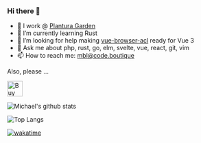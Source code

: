 ### Hi there 👋

- 🔭 I work @ [Plantura Garden](https://plantura.garden)
- 🌱 I’m currently learning Rust
- 🤔 I’m looking for help making [vue-browser-acl](https://github.com/mblarsen/vue-browser-acl) ready for Vue 3
- 💬 Ask me about php, rust, go, elm, svelte, vue, react, git, vim
- 📫 How to reach me: mbl@code.boutique

Also, please …

<a href='https://ko-fi.com/A0A42XRCV' target='_blank'><img height='36' style='border:0px;height:36px;' src='https://cdn.ko-fi.com/cdn/kofi3.png?v=2' border='0' alt='Buy Me a Coffee at ko-fi.com' /></a>

![Michael's github stats](https://github-readme-stats.vercel.app/api?username=mblarsen&show_icons=true&theme=graywhite&hide_title=true)

![Top Langs](https://github-readme-stats.vercel.app/api/top-langs/?username=mblarsen&layout=compact)

[![wakatime](https://wakatime.com/badge/user/a165011f-1a10-41c0-bb04-151697e4440c.svg)](https://wakatime.com/@a165011f-1a10-41c0-bb04-151697e4440c)
